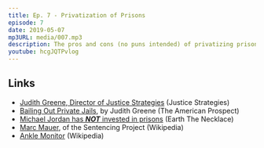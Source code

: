 ```yaml
---
title: Ep. 7 - Privatization of Prisons
episode: 7
date: 2019-05-07
mp3URL: media/007.mp3
description: The pros and cons (no puns intended) of privatizing prisons.
youtube: hcgJQTPvlog
---
```


## Links

- [Judith Greene, Director of Justice Strategies](https://www.justicestrategies.org/who-we-are) (Justice Strategies)
- [Bailing Out Private Jails](https://prospect.org/article/bailing-out-private-jails), by Judith Greene (The American Prospect)
- [Michael Jordan has **_NOT_** invested in prisons](https://www.earnthenecklace.com/fact-check-legendary-basketball-player-michael-jordan-prisons/) (Earth The Necklace)
- [Marc Mauer](https://en.wikipedia.org/wiki/Marc_Mauer), of the Sentencing Project (Wikipedia)
- [Ankle Monitor](https://en.wikipedia.org/wiki/Ankle_monitor) (Wikipedia)
